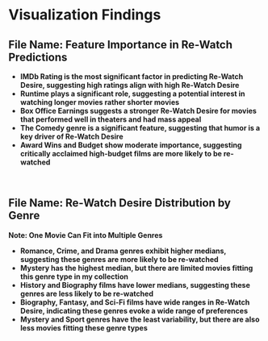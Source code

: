 # Visualization Findings

## File Name: Feature Importance in Re-Watch Predictions
* **IMDb Rating is the most significant factor in predicting Re-Watch Desire, suggesting high ratings align with high Re-Watch Desire**
* **Runtime plays a significant role, suggesting a potential interest in watching longer movies rather shorter movies**
* **Box Office Earnings suggests a stronger Re-Watch Desire for movies that performed well in theaters and had mass appeal**
* **The Comedy genre is a significant feature, suggesting that humor is a key driver of Re-Watch Desire**
* **Award Wins and Budget show moderate importance, suggesting critically acclaimed high-budget films are more likely to be re-watched**

<br>

## File Name: Re-Watch Desire Distribution by Genre
**Note: One Movie Can Fit into Multiple Genres**

* **Romance, Crime, and Drama genres exhibit higher medians, suggesting these genres are more likely to be re-watched**
* **Mystery has the highest median, but there are limited movies fitting this genre type in my collection**
* **History and Biography films have lower medians, suggesting these genres are less likely to be re-watched**
* **Biography, Fantasy, and Sci-Fi films have wide ranges in Re-Watch Desire, indicating these genres evoke a wide range of preferences**
* **Mystery and Sport genres have the least variability, but there are also less movies fitting these genre types**

<br>
